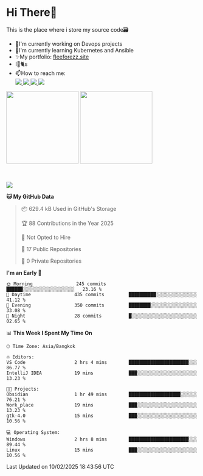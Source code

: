 # Hi There👋

This is the place where i store my source code🗃️
<ul>
    <li>🔭I'm currently working on Devops projects</li>
    <li>🌿I'm currently learning Kubernetes and Ansible</li>
    <li>✨My portfolio: <a href="https://fleeforezz.site" target="_blank">fleeforezz.site</a> </li>
    <li>I💖🐈s</li>
    <li>📫How to reach me: </li>
    <a href="https://www.facebook.com/profile.php?id=100091778170480" target="_blank">
        <img src="https://img.shields.io/badge/Facebook-1877F2?style=for-the-badge&logo=facebook&logoColor=white">
    </a>
    <a href="https://www.instagram.com/tmn_nhat/" target="_blank">
        <img src="https://img.shields.io/badge/Instagram-E4405F?style=for-the-badge&logo=instagram&logoColor=white">
    </a>
    <a href="https://www.linkedin.com/in/nh%E1%BA%ADt-tr%C6%B0%C6%A1ng-420723278/" target="_blank">
        <img src="https://img.shields.io/badge/LinkedIn-0077B5?style=for-the-badge&logo=linkedin&logoColor=white">
    </a>
    <a href="https://fleeforezz.site" target="_blank">
        <img src="https://img.shields.io/badge/🦄 Portfolio-e0e0e0?style=for-the-badge&logo=&logoColor=080A13">
    </a>
</ul>

<div>
    <img height="190em" align="center" src="https://github-readme-stats.vercel.app/api?username=Fleeforezz&show_icons=true&theme=radical" />
    <img height="190em" align="center" src="https://github-readme-stats.vercel.app/api/top-langs/?username=fleeforezz&layout=compact&theme=nightowl" />
</div>
<br></br>
<p align="left">
  <a href="https://skillicons.dev">
    <img src="https://skillicons.dev/icons?i=aws,git,kubernetes,docker,terraform,jenkins,gitlab,ansible,grafana,bash,nginx,java" />
  </a>
</p>

<!--START_SECTION:waka-->
**🐱 My GitHub Data** 

> 📦 629.4 kB Used in GitHub's Storage 
 > 
> 🏆 88 Contributions in the Year 2025
 > 
> 🚫 Not Opted to Hire
 > 
> 📜 17 Public Repositories 
 > 
> 🔑 0 Private Repositories 
 > 
**I'm an Early 🐤** 

```text
🌞 Morning                245 commits         ██████░░░░░░░░░░░░░░░░░░░   23.16 % 
🌆 Daytime                435 commits         ██████████░░░░░░░░░░░░░░░   41.12 % 
🌃 Evening                350 commits         ████████░░░░░░░░░░░░░░░░░   33.08 % 
🌙 Night                  28 commits          █░░░░░░░░░░░░░░░░░░░░░░░░   02.65 % 
```


📊 **This Week I Spent My Time On** 

```text
🕑︎ Time Zone: Asia/Bangkok

🔥 Editors: 
VS Code                  2 hrs 4 mins        ██████████████████████░░░   86.77 % 
IntelliJ IDEA            19 mins             ███░░░░░░░░░░░░░░░░░░░░░░   13.23 % 

🐱‍💻 Projects: 
Obsidian                 1 hr 49 mins        ███████████████████░░░░░░   76.21 % 
Work_place               19 mins             ███░░░░░░░░░░░░░░░░░░░░░░   13.23 % 
gtk-4.0                  15 mins             ███░░░░░░░░░░░░░░░░░░░░░░   10.56 % 

💻 Operating System: 
Windows                  2 hrs 8 mins        ██████████████████████░░░   89.44 % 
Linux                    15 mins             ███░░░░░░░░░░░░░░░░░░░░░░   10.56 % 
```


 Last Updated on 10/02/2025 18:43:56 UTC
<!--END_SECTION:waka-->
